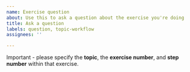 ```yaml
---
name: Exercise question
about: Use this to ask a question about the exercise you're doing
title: Ask a question
labels: question, topic-workflow
assignees: ''

---
```


Important - please specify the **topic**, the **exercise number**, and **step number** within that exercise.
